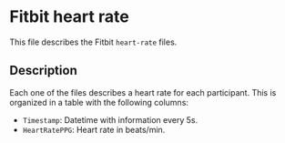 # Fitbit heart rate
This file describes the Fitbit `heart-rate` files.

## Description
Each one of the files describes a heart rate for each participant. This is organized in a table with the following columns:

 - `Timestamp`: Datetime with information every 5s.
 - `HeartRatePPG`: Heart rate in beats/min.